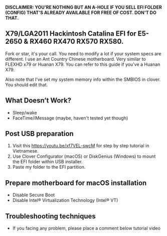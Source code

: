 
**DISCLAIMER: YOU'RE NOTHING BUT AN A-HOLE IF YOU SELL EFI FOLDER (CONFIG) THAT'S ALREADY AVAILABLE FOR FREE OF COST. DON'T DO THAT.**

## X79/LGA2011 Hackintosh Catalina EFI for E5-2650 & RX460 RX470 RX570 RX580.

Fork or star, it's your call. You need to modify a lot if your system specs are different. I use an Ant Country Chinese motherboard. Very similar to FLEXHD x79 or Huanan X79. You can refer to this guide if you've a Huanan X79.

Also note that I've set my system memory info within the SMBIOS in clover. You should edit that.


## What Doesn’t Work?

- Sleep/wake
- FaceTime/iMessage (maybe, haven't tested yet though)


## Post USB preparation
1. Visit this https://youtu.be/xf7VEL-swcM for step by step tutorial in Vietnamese.
2. Use Clover Configurator (macOS) or DiskGenius (Windows) to mount the EFI folder within USB installer. 
3. Paste my folder to the EFI partition.

## Prepare motherboard for macOS installation

- Disable Secure Boot
- Disable Intel® Virtualization Technology (Intel® VT)

## Troubleshooting techniques
- If you facing any problem, please place a comment below tutorial video
